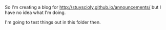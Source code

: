 So I'm creating a blog for http://stuyscioly.github.io/announcements/ but I have no idea what I'm doing.

I'm going to test things out in this folder then.